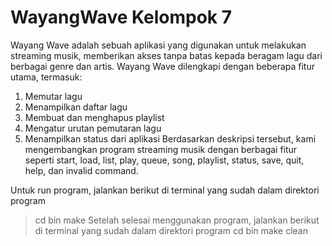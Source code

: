 # WayangWave Kelompok 7

Wayang Wave adalah sebuah aplikasi yang digunakan untuk melakukan streaming musik, memberikan akses tanpa batas kepada beragam lagu dari berbagai genre dan artis. Wayang Wave dilengkapi dengan beberapa fitur utama, termasuk:
1. Memutar lagu
2. Menampilkan daftar lagu
3. Membuat dan menghapus playlist
4. Mengatur urutan pemutaran lagu
5. Menampilkan status dari aplikasi
Berdasarkan deskripsi tersebut, kami mengembangkan program streaming musik dengan berbagai fitur seperti start, load, list, play, queue, song, playlist, status, save, quit, help, dan invalid command.

Untuk run program, jalankan berikut di terminal yang sudah dalam direktori program
> cd bin
> make
Setelah selesai menggunakan program, jalankan berikut di terminal yang sudah dalam direktori program
> cd bin
> make clean